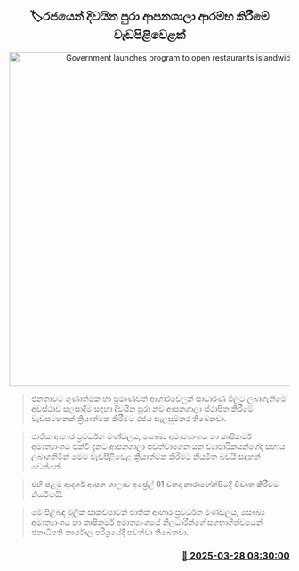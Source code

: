 <p align='center'><b><h2 align='center' title='Government launches program to open restaurants islandwide'>🏷රජයෙන් දිවයින පුරා ආපනශාලා ආරම්භ කිරීමේ වැඩපිළිවෙළක්</h2></b></p>
<p align='center'><img src='https://helakuru.sgp1.cdn.digitaloceanspaces.com/esana/images/lib/school-lunch.jpg' width='600' alt='Government launches program to open restaurants islandwide'></p>

> ජනතාවට ගුණාත්මක හා ප්‍රමාණවත් ආහාරවේලක් සාධාරණ මිලට ලබාගැනීමේ අවස්ථාව සලසාදීම සඳහා දිවයින පුරා නව ආපනශාලා ස්ථාපිත කිරීමේ වැඩසටහනක් ක්‍රියාත්මක කිරීමට රජය සැලසුම්කර තිබෙනවා.

> ජාතික ආහාර ප්‍රවර්ධන මණ්ඩලය, සෞඛ්‍ය අමාත්‍යාංශය හා කෘෂිකර්ම අමාත්‍යාංශය එක්වී දැනට ආපනශාලා පවත්වාගෙන යන ව්‍යාපාරිකයන්ගේද සහාය ලබාගනිමින් මෙම වැඩපිළිවෙළ ක්‍රියාත්මක කිරීමට නියමිත බවයි සඳහන් වෙන්නේ.

> එහි පළමු ආදර්ශ ආපන ශාලාව අප්‍රේල් 01 වනදා නාරාහේන්පිටදී විවෘත කිරීමට නියමිතයි.

> මේ පිළිබඳ මූලික සාකච්ඡාවක් ජාතික ආහාර ප්‍රවර්ධන මණ්ඩලය, සෞඛ්‍ය අමාත්‍යාංශය හා කෘෂිකර්ම අමාත්‍යාංශයේ නිලධාරීන්ගේ සහභාගිත්වයෙන් ජනාධිපති කාර්යාල පරිශ්‍රයේදී පවත්වා තිබෙනවා.



<h3 align='right'><a href='https://www.helakuru.lk/esana/p/108719/'>📅 2025-03-28 08:30:00</a></h3>
